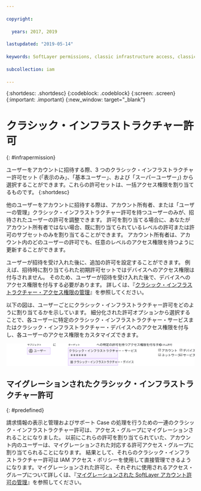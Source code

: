 ```yaml
---

copyright:

  years: 2017, 2019

lastupdated: "2019-05-14"

keywords: SoftLayer permissions, classic infrastructure access, classic infrastructure permission, migrated SoftLayer permissions, migrated permission access group

subcollection: iam

---
```


{:shortdesc: .shortdesc}
{:codeblock: .codeblock}
{:screen: .screen}
{:important: .important}
{:new_window: target="_blank"}

# クラシック・インフラストラクチャー許可
{: #infrapermission}

ユーザーをアカウントに招待する際、3 つのクラシック・インフラストラクチャー許可セット (「表示のみ」、「基本ユーザー」、および「スーパーユーザー」) から選択することができます。これらの許可セットは、一括アクセス権限を割り当てるものです。
{:shortdesc}

他のユーザーをアカウントに招待する際は、アカウント所有者、または「ユーザーの管理」クラシック・インフラストラクチャー許可を持つユーザーのみが、招待されたユーザーの許可を調整できます。 許可を割り当てる場合に、あなたがアカウント所有者ではない場合、既に割り当てられているレベルの許可または許可のサブセットのみを割り当てることができます。 アカウント所有者は、アカウント内のどのユーザーの許可でも、任意のレベルのアクセス権限を持つように更新することができます。

ユーザーが招待を受け入れた後に、追加の許可を設定することができます。 例えば、招待時に割り当てられた初期許可セットではデバイスへのアクセス権限は付与されません。 そのため、ユーザーが招待を受け入れた後で、デバイスへのアクセス権限を付与する必要があります。 詳しくは、『[クラシック・インフラストラクチャー・アクセス権限の管理](/docs/iam?topic=iam-mngclassicinfra#mngclassicinfra)』を参照してください。

以下の図は、ユーザーごとにクラシック・インフラストラクチャー許可をどのように割り当てるかを示しています。 細分化された許可オプションから選択することで、各ユーザーに特定のクラシック・インフラストラクチャー・サービスまたはクラシック・インフラストラクチャー・デバイスへのアクセス権限を付与し、各ユーザーのアクセス権限をカスタマイズできます。

![クラシック・インフラストラクチャー・アクセス権限](images/ClassicIaaS.svg "ユーザー、デバイスまたはサービス、細分化された許可の組み合わせの選択によるクラシック・インフラストラクチャー・アクセス権限の割り当て ")



## マイグレーションされたクラシック・インフラストラクチャー許可
{: #predefined}

請求情報の表示と管理およびサポート Case の処理を行うための一連のクラシック・インフラストラクチャー許可は、アクセス・グループにマイグレーションされることになりました。 以前にこれらの許可を割り当てられていた、アカウント内のユーザーは、マイグレーションされた対応する許可アクセス・グループに割り当てられることになります。 結果として、それらのクラシック・インフラストラクチャー許可は IAM アクセス・ポリシーを使用して直接管理できるようになります。マイグレーションされた許可と、それぞれに使用されるアクセス・グループについて詳しくは、『[マイグレーションされた SoftLayer アカウント許可の管理](/docs/iam?topic=iam-migrated_permissions)』を参照してください。
